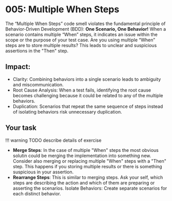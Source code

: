 # 005: Multiple When Steps

The “Multiple When Steps” code smell violates the fundamental principle of Behavior-Driven Development (BDD): **One Scenario, One Behavior!**
When a scenario contains multiple “When” steps, it indicates an issue within the scope or the purpose of your test case.
Are you using multiple “When” steps are to store multiple results? This leads to unclear and suspicious assertions in the "Then" step.

## Impact:
* Clarity: Combining behaviors into a single scenario leads to ambiguity and miscommunication.
* Root Cause Analysis: When a test fails, identifying the root cause becomes challenging because it could be related to any of the multiple behaviors.
* Duplication: Scenarios that repeat the same sequence of steps instead of isolating behaviors risk unnecessary duplication.

## Your task

!!! warning
    TODO describe details of exercise

* **Merge Steps**: In the case of multiple "When" steps the most obvious solutin could be merging the implementation into something new. Consider also merging or replacing multiple "When" steps with a  "Then" step. This happens if you storing multiple results or there is something suspicious in your assertion.
* **Rearrange Steps**: This is similar to merging steps. Ask your self, which steps are describing the action and which of them are preparing or asserting the scenarios.
Isolate Behaviors: Create separate scenarios for each distinct behavior.